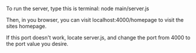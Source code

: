 To run the server, type this is terminal:
node main/server.js

Then, in you browser, you can visit localhost:4000/homepage to visit the sites homepage.



If this port doesn't work, locate server.js, and change the port from 4000 to the port value you desire.